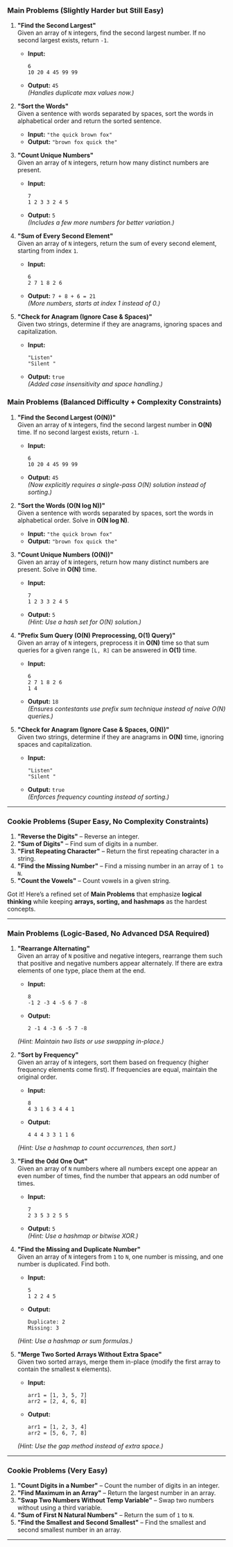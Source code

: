 ### **Main Problems (Slightly Harder but Still Easy)**

1. **"Find the Second Largest"**  
   Given an array of `N` integers, find the second largest number. If no second largest exists, return `-1`.  
   - **Input:**  
     ```
     6
     10 20 4 45 99 99
     ```
   - **Output:** `45`  
   *(Handles duplicate max values now.)*

2. **"Sort the Words"**  
   Given a sentence with words separated by spaces, sort the words in alphabetical order and return the sorted sentence.  
   - **Input:** `"the quick brown fox"`  
   - **Output:** `"brown fox quick the"`  

3. **"Count Unique Numbers"**  
   Given an array of `N` integers, return how many distinct numbers are present.  
   - **Input:**  
     ```
     7
     1 2 3 3 2 4 5
     ```
   - **Output:** `5`  
   *(Includes a few more numbers for better variation.)*

4. **"Sum of Every Second Element"**  
   Given an array of `N` integers, return the sum of every second element, starting from index `1`.  
   - **Input:**  
     ```
     6
     2 7 1 8 2 6
     ```
   - **Output:** `7 + 8 + 6 = 21`  
   *(More numbers, starts at index 1 instead of 0.)*

5. **"Check for Anagram (Ignore Case & Spaces)"**  
   Given two strings, determine if they are anagrams, ignoring spaces and capitalization.  
   - **Input:**  
     ```
     "Listen"
     "Silent "
     ```
   - **Output:** `true`  
   *(Added case insensitivity and space handling.)*

### **Main Problems (Balanced Difficulty + Complexity Constraints)**  

1. **"Find the Second Largest (O(N))"**  
   Given an array of `N` integers, find the second largest number in **O(N)** time. If no second largest exists, return `-1`.  
   - **Input:**  
     ```
     6
     10 20 4 45 99 99
     ```
   - **Output:** `45`  
   *(Now explicitly requires a single-pass O(N) solution instead of sorting.)*  

2. **"Sort the Words (O(N log N))"**  
   Given a sentence with words separated by spaces, sort the words in alphabetical order. Solve in **O(N log N)**.  
   - **Input:** `"the quick brown fox"`  
   - **Output:** `"brown fox quick the"`  

3. **"Count Unique Numbers (O(N))"**  
   Given an array of `N` integers, return how many distinct numbers are present. Solve in **O(N)** time.  
   - **Input:**  
     ```
     7
     1 2 3 3 2 4 5
     ```
   - **Output:** `5`  
   *(Hint: Use a hash set for O(N) solution.)*  

4. **"Prefix Sum Query (O(N) Preprocessing, O(1) Query)"**  
   Given an array of `N` integers, preprocess it in **O(N)** time so that sum queries for a given range `[L, R]` can be answered in **O(1)** time.  
   - **Input:**  
     ```
     6
     2 7 1 8 2 6
     1 4
     ```
   - **Output:** `18`  
   *(Ensures contestants use prefix sum technique instead of naive O(N) queries.)*  

5. **"Check for Anagram (Ignore Case & Spaces, O(N))"**  
   Given two strings, determine if they are anagrams in **O(N)** time, ignoring spaces and capitalization.  
   - **Input:**  
     ```
     "Listen"
     "Silent "
     ```
   - **Output:** `true`  
   *(Enforces frequency counting instead of sorting.)*  

---

### **Cookie Problems (Super Easy, No Complexity Constraints)**  
1. **"Reverse the Digits"** – Reverse an integer.  
2. **"Sum of Digits"** – Find sum of digits in a number.  
3. **"First Repeating Character"** – Return the first repeating character in a string.  
4. **"Find the Missing Number"** – Find a missing number in an array of `1 to N`.  
5. **"Count the Vowels"** – Count vowels in a given string.  

Got it! Here’s a refined set of **Main Problems** that emphasize **logical thinking** while keeping **arrays, sorting, and hashmaps** as the hardest concepts.

---

### **Main Problems (Logic-Based, No Advanced DSA Required)**  

1. **"Rearrange Alternating"**  
   Given an array of `N` positive and negative integers, rearrange them such that positive and negative numbers appear alternately. If there are extra elements of one type, place them at the end.  
   - **Input:**  
     ```
     8
     -1 2 -3 4 -5 6 7 -8
     ```
   - **Output:**  
     ```
     2 -1 4 -3 6 -5 7 -8
     ```
   *(Hint: Maintain two lists or use swapping in-place.)*  

2. **"Sort by Frequency"**  
   Given an array of `N` integers, sort them based on frequency (higher frequency elements come first). If frequencies are equal, maintain the original order.  
   - **Input:**  
     ```
     8
     4 3 1 6 3 4 4 1
     ```
   - **Output:**  
     ```
     4 4 4 3 3 1 1 6
     ```
   *(Hint: Use a hashmap to count occurrences, then sort.)*  

3. **"Find the Odd One Out"**  
   Given an array of `N` numbers where all numbers except one appear an even number of times, find the number that appears an odd number of times.  
   - **Input:**  
     ```
     7
     2 3 5 3 2 5 5
     ```
   - **Output:** `5`  
   *(Hint: Use a hashmap or bitwise XOR.)*  

4. **"Find the Missing and Duplicate Number"**  
   Given an array of `N` integers from `1` to `N`, one number is missing, and one number is duplicated. Find both.  
   - **Input:**  
     ```
     5
     1 2 2 4 5
     ```
   - **Output:**  
     ```
     Duplicate: 2
     Missing: 3
     ```
   *(Hint: Use a hashmap or sum formulas.)*  

5. **"Merge Two Sorted Arrays Without Extra Space"**  
   Given two sorted arrays, merge them in-place (modify the first array to contain the smallest `N` elements).  
   - **Input:**  
     ```
     arr1 = [1, 3, 5, 7]
     arr2 = [2, 4, 6, 8]
     ```
   - **Output:**  
     ```
     arr1 = [1, 2, 3, 4]
     arr2 = [5, 6, 7, 8]
     ```
   *(Hint: Use the gap method instead of extra space.)*  

---

### **Cookie Problems (Very Easy)**  
1. **"Count Digits in a Number"** – Count the number of digits in an integer.  
2. **"Find Maximum in an Array"** – Return the largest number in an array.  
3. **"Swap Two Numbers Without Temp Variable"** – Swap two numbers without using a third variable.  
4. **"Sum of First N Natural Numbers"** – Return the sum of `1` to `N`.  
5. **"Find the Smallest and Second Smallest"** – Find the smallest and second smallest number in an array.  

---

